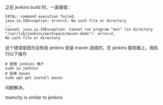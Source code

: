 之前 jenkins build 时，一直报错：

```shell
FATAL: command execution failed.
java.io.IOException: error=2, No such file or directory
...
Caused: java.io.IOException: Cannot run program "mvn" (in directory "/var/lib/jenkins/workspace/maven-demo"): error=2,
No such file or directory
```

这个错误是因为没有给 jenkins 安装 maven 造成的。在 jenkins 服务器上，我执行以下操作

```shell
# 使用 jenkins 用户
sudo su jenkins
# 安装 maven
sudo apt-get install maven
```

问题解决。

teamcity is similar to jenkins
